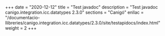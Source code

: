 +++
date        = "2020-12-12"
title       = "Test javadoc"
description = "Test javadoc canigo.integration.icc.datatypes 2.3.0"
sections    = "Canigó"
enllac		= "/documentacio-llibreries/canigo.integration.icc.datatypes/2.3.0/site/testapidocs/index.html"
weight		= 2
+++

